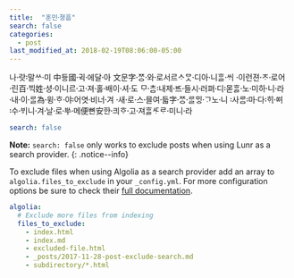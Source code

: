 ```yaml
---
title:  "훈민져ᇰ〮ᅙᅳᆷ"
search: false
categories: 
  - post
last_modified_at: 2018-02-19T08:06:00-05:00
---
```


나랏〮말〯ᄊᆞ미〮
中듀ᇰ國귁〮에〮달아〮
文문字ᄍᆞᆼ〮와〮로〮서르ᄉᆞᄆᆞᆺ디〮아니〮ᄒᆞᆯᄊᆡ〮
이〮런젼ᄎᆞ〮로〮어린〮百ᄇᆡᆨ〮姓셔ᇰ〮이〮니르고〮져〮호ᇙ〮배〮이셔〮도〮
ᄆᆞᄎᆞᆷ〮내〯제ᄠᅳ〮들〮시러〮펴디〮몯〯ᄒᆞᇙ노〮미〮하니〮라〮
내〮이〮ᄅᆞᆯ〮為윙〮ᄒᆞ〮야〮어〯엿비〮너겨〮
새〮로〮스〮믈〮여듧〮字ᄍᆞᆼ〮ᄅᆞᆯ〮ᄆᆡᇰᄀᆞ〮노니〮
사〯ᄅᆞᆷ마〯다〮ᄒᆡ〯ᅇᅧ〮수〯ᄫᅵ〮니겨〮날〮로〮ᄡᅮ〮메〮便뼌安ᅙᅡᆫ킈〮ᄒᆞ고〮져〮ᄒᆞᇙᄯᆞᄅᆞ미〮니라〮

```yaml
search: false
```

**Note:** `search: false` only works to exclude posts when using Lunr as a search provider.
{: .notice--info}

To exclude files when using Algolia as a search provider add an array to `algolia.files_to_exclude` in your `_config.yml`. For more configuration options be sure to check their [full documentation](https://community.algolia.com/jekyll-algolia/options.html).

```yaml
algolia:
  # Exclude more files from indexing
  files_to_exclude:
    - index.html
    - index.md
    - excluded-file.html
    - _posts/2017-11-28-post-exclude-search.md
    - subdirectory/*.html
``` 